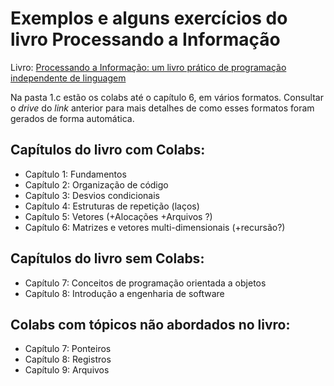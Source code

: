 # Exemplos e alguns exercícios do livro Processando a Informação

Livro: [Processando a Informação: um livro prático de programação independente de linguagem](https://editora.ufabc.edu.br/matematica-e-ciencias-da-computacao/58-processando-a-informacao)

Na pasta 1.c estão os colabs até o capítulo 6, em vários formatos. Consultar o *drive* do *link* anterior para mais detalhes de como esses formatos foram gerados de forma automática.

## Capítulos do livro com Colabs:

* Capítulo 1: Fundamentos
* Capítulo 2: Organização de código
* Capítulo 3: Desvios condicionais
* Capítulo 4: Estruturas de repetição (laços) 
* Capítulo 5: Vetores (+Alocações +Arquivos ?)
* Capítulo 6: Matrizes e vetores multi-dimensionais (+recursão?)

## Capítulos do livro sem Colabs:

* Capítulo 7: Conceitos de programação orientada a objetos
* Capítulo 8: Introdução a engenharia de software

## Colabs com tópicos não abordados no livro:

* Capítulo 7: Ponteiros
* Capítulo 8: Registros
* Capítulo 9: Arquivos

